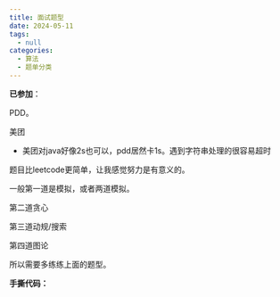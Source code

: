 ```yaml
---
title: 面试题型
date: 2024-05-11
tags: 
  - null
categories:  
  - 算法
  - 题单分类
---
```


**已参加**：

PDD。

美团

- 美团对java好像2s也可以，pdd居然卡1s。遇到字符串处理的很容易超时

题目比leetcode更简单，让我感觉努力是有意义的。

一般第一道是模拟，或者两道模拟。

第二道贪心

第三道动规/搜索

第四道图论

所以需要多练练上面的题型。

**手撕代码：**